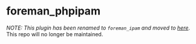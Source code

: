 # foreman_phpipam

*NOTE: This plugin has been renamed to `foreman_ipam` and moved to [here](https://github.com/grizzthedj/foreman_ipam)*. This repo will no longer be maintained.

